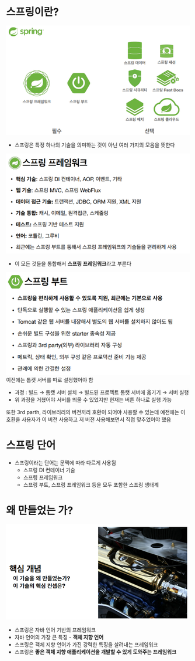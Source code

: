 # 스프링이란?

![[All_Spring.png]](../img/All_Spring.png)

- 스프링은 특정 하나의 기술을 의미하는 것이 아닌 여러 가지의 모음을 뜻한다

![[SpringFrameWork.png]](../img/SpringFrameWork.png)

- 이 모든 것들을 통합해서 **스프링 프레임워크**라고 부른다

![[SpringBoot.png]](../img/SpringBoot.png)
이전에는 톰캣 서버를 따로 설정했어야 함

- 과정 : 빌드 → 톰캣 서버 설치 → 빌드된 프로젝트 톰캣 서버에 옮기기 → 서버 실행
- 위 과정을 거쳤어야 서버를 띄울 수 있었지만 현재는 버튼 하나로 실행 가능

또한 3rd parth, 라이브러리의 버전끼리 호환이 되어야 사용할 수 있는데 예전에는 이 호환을 사용자가 이 버전 사용하고 저 버전 사용해보면서 직접 맞추었어야 했음

# 스프링 단어

- 스프링이라는 단어는 문맥에 따라 다르게 사용됨
    - 스프링 DI 컨테이너 기술
    - 스프링 프레임워크
    - 스프링 부트, 스프링 프레임워크 등을 모두 포함한 스프링 생태계

# 왜 만들었는 가?

![[Why_Make.png]](../img/Why_Make.png)

- 스프링은 자바 언어 기반의 프레임워크
- 자바 언어의 가장 큰 특징 - **객체 지향 언어**
- 스프링은 객체 지향 언어가 가진 강력한 특징을 살려내는 프레임워크
- 스프링은 **좋은 객체 지향 애플리케이션을 개발할 수 있게 도와주는 프레임워크**
